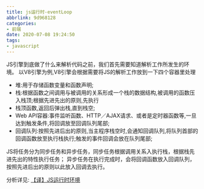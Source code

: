 ```yaml
---
title: js运行时-eventLoop
abbrlink: 9d968128
categories:
- 前端
date: 2020-07-08 19:24:50
tags:
- javascript
---
```


JS引擎到底做了什么来解析代码之前，我们首先需要知道解析工作所发生的环境。
以V8引擎为例,V8引擎会根据需要将JS的解析工作放到一下四个容器里处理
- 堆:用于存储函数变量和函数声明;
- 栈:根据函数之间调用与被调用的关系形成一个栈的数据结构,被调用的函数压入栈顶;根据先进先出的原则,先执行
- 栈顶函数,返回后弹出栈,直到栈空;
- Web API容器:事件监听函数、HTTP／AJAX请求、或者是定时器函数等,一旦达到触发条件,将回调放至回调队列尾部;
- 回调队列:按照先进后出的原则,当主程序栈空时,会通知回调队列,将队列首部的回调函数放至执行栈执行;触发的事件回调会放在队列尾部;

<!-- more -->

JS将任务分为同步任务和异步任务，同步任务根据调用关系入执行栈，根据栈先进先出的特性执行任务；
异步任务在执行完成时，会将回调函数放入回调队列，按照先进后出的原则以此放入回调去执行。



分析详见:
[【译】JS运行时环境][1]  

[1]: https://juejin.im/post/5c7be69e51882555a8223325 "Markdown"